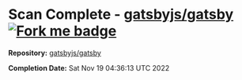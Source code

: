 # Scan Complete - [gatsbyjs/gatsby](https://github.com/gatsbyjs/gatsby) [![Fork me badge](https://img.shields.io/badge/fork-repo-blue)](https://github.com/gatsbyjs/gatsby/fork)

**Repository:** [gatsbyjs/gatsby](https://github.com/gatsbyjs/gatsby)

**Completion Date:** Sat Nov 19 04:36:13 UTC 2022

